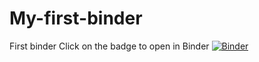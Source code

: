 # My-first-binder
First binder 
Click on the badge to open in Binder 
[![Binder](https://mybinder.org/badge_logo.svg)](https://mybinder.org/v2/gh/GuillermoFidalgo/My-first-binder/HEAD)
